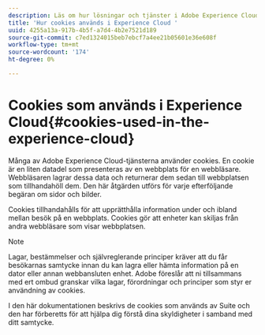 ```yaml
---
description: Läs om hur lösningar och tjänster i Adobe Experience Cloud använder cookies.
title: 'Hur cookies används i Experience Cloud '
uuid: 4255a13a-917b-4b5f-a7d4-4b2e7521d189
source-git-commit: c7ed1324015beb7ebcf7a4ee21b05601e36e608f
workflow-type: tm+mt
source-wordcount: '174'
ht-degree: 0%

---
```



# Cookies som används i Experience Cloud{#cookies-used-in-the-experience-cloud}

Många av Adobe Experience Cloud-tjänsterna använder cookies. En cookie är en liten datadel som presenteras av en webbplats för en webbläsare. Webbläsaren lagrar dessa data och returnerar dem sedan till webbplatsen som tillhandahöll dem. Den här åtgärden utförs för varje efterföljande begäran om sidor och bilder.

Cookies tillhandahålls för att upprätthålla information under och ibland mellan besök på en webbplats. Cookies gör att enheter kan skiljas från andra webbläsare som visar webbplatsen.

>[!NOTE]
>
>Lagar, bestämmelser och självreglerande principer kräver att du får besökarnas samtycke innan du kan lagra eller hämta information på en dator eller annan webbansluten enhet. Adobe föreslår att ni tillsammans med ert ombud granskar vilka lagar, förordningar och principer som styr er användning av cookies.

I den här dokumentationen beskrivs de cookies som används av Suite och den har förberetts för att hjälpa dig förstå dina skyldigheter i samband med ditt samtycke.
